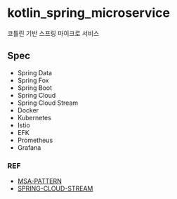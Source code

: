 # kotlin_spring_microservice
코틀린 기반 스프링 마이크로 서비스

## Spec
- Spring Data
- Spring Fox
- Spring Boot
- Spring Cloud
- Spring Cloud Stream
- Docker
- Kubernetes
- Istio
- EFK
- Prometheus
- Grafana

### REF
- [MSA-PATTERN](docs/MSA_PATTERN.md)
- [SPRING-CLOUD-STREAM](docs/SPRING_CLOUD_STREAM.md)